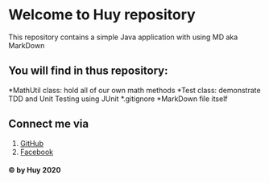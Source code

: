 # Welcome to Huy repository
This repository contains a simple Java application with using MD aka MarkDown

## You will find in thus repository:
*MathUtil class: hold all of our own math methods
*Test class: demonstrate TDD and Unit Testing using JUnit
*.gitignore
*MarkDown file itself

## Connect me via
1. [GitHub](https://github.com/erikhuy)
2. [Facebook](https://www.facebook.com/fly08102000)

#### © by Huy 2020